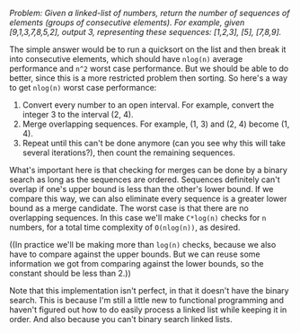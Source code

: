_Problem: Given a linked-list of numbers, return the number of sequences of elements (groups of consecutive elements). For example, given [9,1,3,7,8,5,2], output 3, representing these sequences: [1,2,3], [5], [7,8,9]._

The simple answer would be to run a quicksort on the list and then break it into consecutive elements, which should have `nlog(n)` average performance and `n^2` worst case performance. But we should be able to do better, since this is a more restricted problem then sorting. So here's a way to get `nlog(n)` worst case performance:

1. Convert every number to an open interval. For example, convert the integer 3 to the interval (2, 4).
2. Merge overlapping sequences. For example, (1, 3) and (2, 4) become (1, 4).
3. Repeat until this can't be done anymore (can you see why this will take several iterations?), then count the remaining sequences.

What's important here is that checking for merges can be done by a binary search as long as the sequences are ordered. Sequences definitely can't overlap if one's upper bound is less than the other's lower bound. If we compare this way, we can also eliminate every sequence is a greater lower bound as a merge candidate. The worst case is that there are no overlapping sequences. In this case we'll make `C*log(n)` checks for `n` numbers, for a total time complexity of `O(nlog(n))`, as desired.

((In practice we'll be making more than `log(n)` checks, because we also have to compare against the upper bounds. But we can reuse some information we got from comparing against the lower bounds, so the constant should be less than 2.))

Note that this implementation isn't perfect, in that it doesn't have the binary search. This is because I'm still a little new to functional programming and haven't figured out how to do easily process a linked list while keeping it in order. And also because you can't binary search linked lists.
